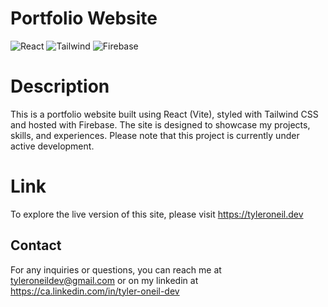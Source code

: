 # Portfolio Website
![React](https://img.shields.io/badge/-ReactJs-61DAFB?logo=react&logoColor=white&style=for-the-badge)
![Tailwind](https://img.shields.io/badge/Tailwind_CSS-38B2AC?style=for-the-badge&logo=tailwind-css&logoColor=white)
![Firebase](https://img.shields.io/badge/Firebase-039BE5?style=for-the-badge&logo=Firebase&logoColor=white)

# Description

This is a portfolio website built using React (Vite), styled with Tailwind CSS and hosted with Firebase. The site is designed to showcase my projects, skills, and experiences. Please note that this project is currently under active development.

# Link

To explore the live version of this site, please visit https://tyleroneil.dev


## Contact
For any inquiries or questions, you can reach me at tyleroneildev@gmail.com
or on my linkedin at https://ca.linkedin.com/in/tyler-oneil-dev
